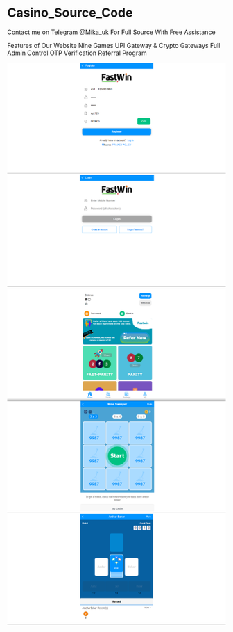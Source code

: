 # Casino_Source_Code
Contact me on Telegram @Mika_uk For Full Source With Free Assistance

Features of Our Website
Nine Games
UPI Gateway & Crypto Gateways
Full Admin Control
OTP Verification
Referral Program

![Alt text](https://github.com/Mikadevuk/Casino_Source_Code/blob/master/img/sample/img-1.png)
![Alt text](https://github.com/Mikadevuk/Casino_Source_Code/blob/master/img/sample/img-2.png)
![Alt text](https://github.com/Mikadevuk/Casino_Source_Code/blob/master/img/sample/img-3.png)
![Alt text](https://github.com/Mikadevuk/Casino_Source_Code/blob/master/img/sample/img-4.png)
![Alt text](https://github.com/Mikadevuk/Casino_Source_Code/blob/master/img/sample/img-5.png)


